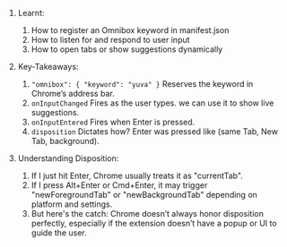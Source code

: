 1. Learnt:
   1.  How to register an Omnibox keyword in manifest.json
   2.  How to listen for and respond to user input
   3.  How to open tabs or show suggestions dynamically

2. Key-Takeaways:
   1. `"omnibox": { "keyword": "yuva" }` Reserves the keyword in Chrome’s address bar.
   2. `onInputChanged` Fires as the user types. we can use it to show live suggestions.
   3. `onInputEntered` Fires when Enter is pressed.
   4. `disposition`  Dictates how? Enter was pressed like (same Tab, New Tab, background). 

3. Understanding Disposition:
   1. If I just hit Enter, Chrome usually treats it as "currentTab". 
   2. If I press Alt+Enter or Cmd+Enter, 
      it may trigger "newForegroundTab" or "newBackgroundTab" depending on platform and settings.
   3. But here's the catch: 
      Chrome doesn’t always honor disposition perfectly, especially if the extension doesn’t have a popup or UI to guide the user.